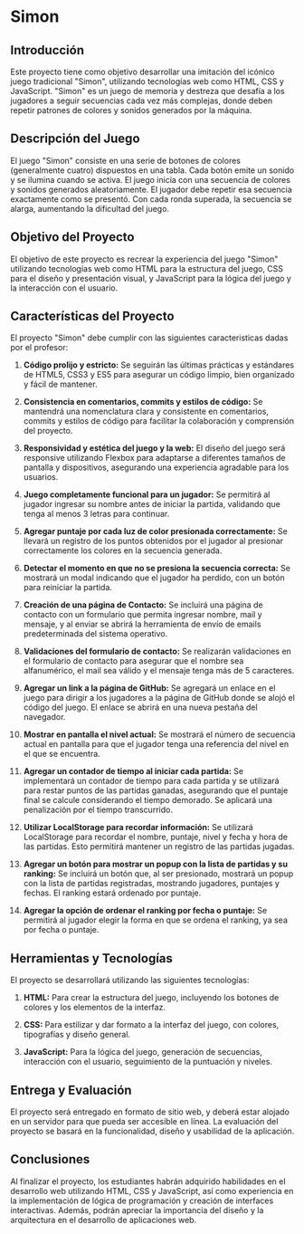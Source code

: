 # Simon

## Introducción
Este proyecto tiene como objetivo desarrollar una imitación del icónico juego tradicional "Simon", utilizando tecnologías web como HTML, CSS y JavaScript. "Simon" es un juego de memoria y destreza que desafía a los jugadores a seguir secuencias cada vez más complejas, donde deben repetir patrones de colores y sonidos generados por la máquina.

## Descripción del Juego
El juego "Simon" consiste en una serie de botones de colores (generalmente cuatro) dispuestos en una tabla. Cada botón emite un sonido y se ilumina cuando se activa. El juego inicia con una secuencia de colores y sonidos generados aleatoriamente. El jugador debe repetir esa secuencia exactamente como se presentó. Con cada ronda superada, la secuencia se alarga, aumentando la dificultad del juego.

## Objetivo del Proyecto
El objetivo de este proyecto es recrear la experiencia del juego "Simon" utilizando tecnologías web como HTML para la estructura del juego, CSS para el diseño y presentación visual, y JavaScript para la lógica del juego y la interacción con el usuario.

## Características del Proyecto
El proyecto "Simon" debe cumplir con las siguientes caracteristicas dadas por el profesor:

1. **Código prolijo y estricto:** Se seguirán las últimas prácticas y estándares de HTML5, CSS3 y ES5 para asegurar un código limpio, bien organizado y fácil de mantener.

2. **Consistencia en comentarios, commits y estilos de código:** Se mantendrá una nomenclatura clara y consistente en comentarios, commits y estilos de código para facilitar la colaboración y comprensión del proyecto.

3. **Responsividad y estética del juego y la web:** El diseño del juego será responsive utilizando Flexbox para adaptarse a diferentes tamaños de pantalla y dispositivos, asegurando una experiencia agradable para los usuarios.

4. **Juego completamente funcional para un jugador:** Se permitirá al jugador ingresar su nombre antes de iniciar la partida, validando que tenga al menos 3 letras para continuar.

5. **Agregar puntaje por cada luz de color presionada correctamente:** Se llevará un registro de los puntos obtenidos por el jugador al presionar correctamente los colores en la secuencia generada.

6. **Detectar el momento en que no se presiona la secuencia correcta:** Se mostrará un modal indicando que el jugador ha perdido, con un botón para reiniciar la partida.

7. **Creación de una página de Contacto:** Se incluirá una página de contacto con un formulario que permita ingresar nombre, mail y mensaje, y al enviar se abrirá la herramienta de envío de emails predeterminada del sistema operativo.

8. **Validaciones del formulario de contacto:** Se realizarán validaciones en el formulario de contacto para asegurar que el nombre sea alfanumérico, el mail sea válido y el mensaje tenga más de 5 caracteres.

9. **Agregar un link a la página de GitHub:** Se agregará un enlace en el juego para dirigir a los jugadores a la página de GitHub donde se alojó el código del juego. El enlace se abrirá en una nueva pestaña del navegador.

10. **Mostrar en pantalla el nivel actual:** Se mostrará el número de secuencia actual en pantalla para que el jugador tenga una referencia del nivel en el que se encuentra.

11. **Agregar un contador de tiempo al iniciar cada partida:** Se implementará un contador de tiempo para cada partida y se utilizará para restar puntos de las partidas ganadas, asegurando que el puntaje final se calcule considerando el tiempo demorado. Se aplicará una penalización por el tiempo transcurrido.

12. **Utilizar LocalStorage para recordar información:** Se utilizará LocalStorage para recordar el nombre, puntaje, nivel y fecha y hora de las partidas. Esto permitirá mantener un registro de las partidas jugadas.

13. **Agregar un botón para mostrar un popup con la lista de partidas y su ranking:** Se incluirá un botón que, al ser presionado, mostrará un popup con la lista de partidas registradas, mostrando jugadores, puntajes y fechas. El ranking estará ordenado por puntaje.

14. **Agregar la opción de ordenar el ranking por fecha o puntaje:** Se permitirá al jugador elegir la forma en que se ordena el ranking, ya sea por fecha o puntaje.

## Herramientas y Tecnologías
El proyecto se desarrollará utilizando las siguientes tecnologías:

1. **HTML:** Para crear la estructura del juego, incluyendo los botones de colores y los elementos de la interfaz.

2. **CSS:** Para estilizar y dar formato a la interfaz del juego, con colores, tipografías y diseño general.

3. **JavaScript:** Para la lógica del juego, generación de secuencias, interacción con el usuario, seguimiento de la puntuación y niveles.

## Entrega y Evaluación
El proyecto será entregado en formato de sitio web, y deberá estar alojado en un servidor para que pueda ser accesible en línea. La evaluación del proyecto se basará en la funcionalidad, diseño y usabilidad de la aplicación.

## Conclusiones
Al finalizar el proyecto, los estudiantes habrán adquirido habilidades en el desarrollo web utilizando HTML, CSS y JavaScript, así como experiencia en la implementación de lógica de programación y creación de interfaces interactivas. Además, podrán apreciar la importancia del diseño y la arquitectura en el desarrollo de aplicaciones web.
